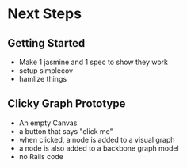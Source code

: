 # Next Steps

## Getting Started
 - Make 1 jasmine and 1 spec to show they work
 - setup simplecov
 - hamlize things

## Clicky Graph Prototype
 - An empty Canvas
 - a button that says "click me"
 - when clicked, a node is added to a visual graph
 - a node is also added to a backbone graph model
 - no Rails code

